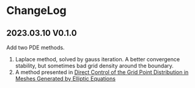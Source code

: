 # ChangeLog

## 2023.03.10 V0.1.0

Add two PDE methods.
1. Laplace method, solved by gauss iteration. A better convergence stability, but sometimes bad grid density around the boundary.
2. A method presented in [Direct Control of the Grid Point Distribution in Meshes Generated by Elliptic Equations](https://doi.org/10.2514/3.50801)